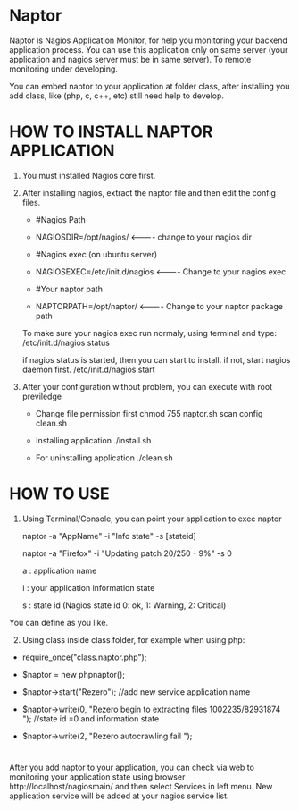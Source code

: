 # Naptor
Naptor is Nagios Application Monitor, for help you monitoring your backend application process. You can use this application only on same server (your application and nagios server must be in same server). To remote monitoring under developing.

You can embed naptor to your application at folder class, after installing you add class, like (php, c, c++, etc) still need help to develop.



#
# HOW TO INSTALL NAPTOR APPLICATION

1. You must installed Nagios core first.
2. After installing nagios, extract the naptor file and then edit the config files. 

   - #Nagios Path
   - NAGIOSDIR=/opt/nagios/                  <---- change to your nagios dir

   - #Nagios exec (on ubuntu server)
   - NAGIOSEXEC=/etc/init.d/nagios           <---- Change to your nagios exec
   
   - #Your naptor path
   - NAPTORPATH=/opt/naptor/                 <---- Change to your naptor package path
   
   To make sure your nagios exec run normaly, using terminal and type:
   /etc/init.d/nagios status

   if nagios status is started, then you can start to install.
   if not, start nagios daemon first.
   /etc/init.d/nagios start

3. After your configuration without problem, you can execute with root previledge 
   - Change file permission first
   chmod 755 naptor.sh scan config clean.sh
   - Installing application
   ./install.sh

   - For uninstalling application
   ./clean.sh
 
#
# HOW TO USE
1. Using Terminal/Console, you can point your application to exec naptor

   naptor -a "AppName" -i "Info state" -s [stateid]
   
   naptor -a "Firefox" -i "Updating patch 20/250 - 9%" -s 0
   
   a : application name
   
   i : your application information state
   
   s : state id (Nagios state id 0: ok, 1: Warning, 2: Critical)
   
You can define as you like.



2. Using class inside class folder, for example when using php:

- require_once("class.naptor.php");


- $naptor = new phpnaptor();

- $naptor->start("Rezero"); //add new service application name

- $naptor->write(0, "Rezero begin to extracting files 1002235/82931874 ");  //state id =0 and information state



- $naptor->write(2, "Rezero autocrawling fail "); 


#


 After you add naptor to your application, you can check via web to monitoring your application state using browser  http://localhost/nagiosmain/  and then select Services in left menu.  New application service will be added at your nagios service list.


   
   
